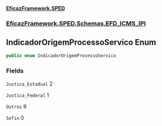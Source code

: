 #### [EficazFramework.SPED](EficazFrameworkSPED.md 'EficazFramework SPED')
### [EficazFramework.SPED.Schemas.EFD_ICMS_IPI](EficazFramework.SPED.Schemas.EFD_ICMS_IPI.md 'EficazFramework.SPED.Schemas.EFD_ICMS_IPI')

## IndicadorOrigemProcessoServico Enum

```csharp
public enum IndicadorOrigemProcessoServico
```
### Fields

<a name='EficazFramework.SPED.Schemas.EFD_ICMS_IPI.IndicadorOrigemProcessoServico.Justica_Estadual'></a>

`Justica_Estadual` 2

<a name='EficazFramework.SPED.Schemas.EFD_ICMS_IPI.IndicadorOrigemProcessoServico.Justica_Federal'></a>

`Justica_Federal` 1

<a name='EficazFramework.SPED.Schemas.EFD_ICMS_IPI.IndicadorOrigemProcessoServico.Outros'></a>

`Outros` 9

<a name='EficazFramework.SPED.Schemas.EFD_ICMS_IPI.IndicadorOrigemProcessoServico.Sefin'></a>

`Sefin` 0